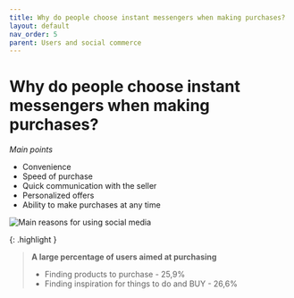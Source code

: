 ```yaml
---
title: Why do people choose instant messengers when making purchases?
layout: default
nav_order: 5
parent: Users and social commerce
---
```


# Why do people choose instant messengers when making purchases?

_Main points_

- Convenience
- Speed of purchase
- Quick communication with the seller
- Personalized offers
- Ability to make purchases at any time

![Main reasons for using social media](/en/assets/images/main_reasons_for_using_social_media.jpg "Main reasons for using social media")

{: .highlight }
> **A large percentage of users aimed at purchasing**
> - Finding products to purchase - 25,9%
> - Finding inspiration for things to do and BUY - 26,6%
